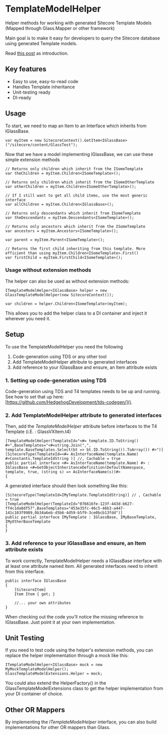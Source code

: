 # TemplateModelHelper
Helper methods for working with generated Sitecore Template Models (Mapped through Glass.Mapper or other framework)

Main goal is to make it easy for developers to query the Sitecore database using generated Template models.

Read [this post](https://sitecoreblog.marklowe.ch/2016/01/querying-generated-template-models/ "this post") as introduction.

## Key features
* Easy to use, easy-to-read code
* Handles Template inheritance
* Unit-testing ready
* DI-ready

## Usage

To start, we need to map an Item to an Interface which inherits from IGlassBase.
	
    var myItem = new SitecoreContext().GetItem<IGlassBase>("/sitecore/content/GlassTest");

Now that we have a model implementing IGlassBase, we can use these simple extension methods	

    // Returns only children which inherit from the ISomeTemplate
    var theChildren = myItem.Children<ISomeTemplate>();

    // Returns only children which inherit from the ISomeOtherTemplate
    var otherChildren = myItem.Children<ISomeOtherTemplate>();

    // If I still want to get all child items, use the most generic interface
    var allChildren = myItem.Children<IGlassBase>();

    // Returns only descendants which inherit from ISomeTemplate
    var theDescendants = myItem.Descendants<ISomeTemplate>();

    // Returns only ancestors which inherit from the ISomeTemplate
    var ancestors = myItem.Ancestors<ISomeTemplate>();

    var parent = myItem.Parent<ISomeTemplate>();

    // Returns the first child inheriting from this template. More efficient than using myItem.Children<ISomeTemplate>.First()
    var firstChild = myItem.FirstChild<ISomeTemplate>();   

### Usage without extension methods

The helper can also be used as without extension methods:

    ITemplateModelHelper<IGlassBase> helper = new GlassTemplateModelHelper(new SitecoreContext());

    var children = helper.Children<ISomeTemplate>(myItem);

This allows you to add the helper class to a DI container and inject it wherever you need it. 

## Setup

To use the TemplateModelHelper you need the following

1. Code-generation using TDS or any other tool
2. Add TemplateModelHelper attribute to generated interfaces
3. Add reference to your IGlassBase and ensure, an Item attribute exists

### 1. Setting up code-generation using TDS

Code-generation using TDS and T4 templates needs to be up and running. See how to set that up here: [https://github.com/HedgehogDevelopment/tds-codegen/]().

### 2. Add TemplateModelHelper attribute to generated interfaces

Then, add the *TemplateModelHelper* attribute before interfaces to the T4 Template (i.E. : GlassVXItem.t4)

    [TemplateModelHelper(TemplateId="<#= template.ID.ToString() #>",BaseTemplates="<#=string.Join(",", template.BaseTemplates.Select(bt => bt.ID.ToString()).ToArray()) #>")]
	[SitecoreType(TemplateId=<#= AsInterfaceName(template.Name) #>Constants.TemplateIdString )] //, Cachable = true
	public partial interface <#= AsInterfaceName(template.Name) #> : IGlassBase <#=GetObjectInheritanceDefinition(DefaultNamespace, template, true, (string s) => AsInterfaceName(s))#>
	{

A generated interface should then look something like this:

    [SitecoreType(TemplateId=IMyTemplate.TemplateIdString)] // , Cachable = true
	[TemplateModelHelper(TemplateId="076616fe-123f-443d-b627-ff4c1da8df57",BaseTemplates="453e35fc-46c5-46b3-a447-141c103f9989,0b34a6eb-d5b6-4d59-b5f9-3ce0bcb13fdd")]
    public partial interface IMyTemplate : IGlassBase, IMyBaseTemplate, IMyOtherBaseTemplate
    {
	}

### 3. Add reference to your IGlassBase and ensure, an Item attribute exists

To work correctly, TemplateModelHelper needs a IGlassBase interface with at least one attribute named *Item*. All generated interfaces need to inherit from this interface.

    public interface IGlassBase
    {
        [SitecoreItem]
        Item Item { get; }

		//... your own attributes
    } 

When checking out the code you'll notice the missing reference to IGlassBase. Just point it at your own implementation.

## Unit Testing

If you need to test code using the helper's extension methods, you can replace the helper implementation through a mock like this:

    ITemplateModelHelper<IGlassBase> mock = new MyMockTemplateModelHelper();
    GlassTemplateModelExtensions.Helper = mock;

You could also extend the HelperFactory() in the GlassTemplateModelExtensions class to get the helper implementation from your DI container of choice.  

## Other OR Mappers

By implementing the *ITemplateModelHelper<T>* interface, you can also build implementations for other OR mappers than Glass.
